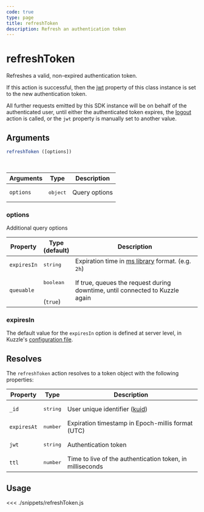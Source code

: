 ```yaml
---
code: true
type: page
title: refreshToken
description: Refresh an authentication token
---
```


# refreshToken

<SinceBadge version="6.1.0" />

Refreshes a valid, non-expired authentication token.

If this action is successful, then the [jwt](/sdk/js/6/core-classes/kuzzle/properties) property of this class instance is set to the new authentication token.

All further requests emitted by this SDK instance will be on behalf of the authenticated user, until either the authenticated token expires, the [logout](/sdk/js/6/controllers/auth/logout) action is called, or the `jwt` property is manually set to another value.


## Arguments

```js
refreshToken ([options])
```

<br/>

| Arguments    | Type    | Description |
|--------------|---------|-------------|
| `options`  | <pre>object</pre> | Query options |


### options

Additional query options

| Property     | Type<br/>(default)    | Description   |
| -------------- | --------- | ------------- |
| `expiresIn` | <pre>string</pre> | Expiration time in [ms library](https://www.npmjs.com/package/ms) format. (e.g. `2h`) |
| `queuable` | <pre>boolean</pre><br/>(`true`)| If true, queues the request during downtime, until connected to Kuzzle again |

### expiresIn

The default value for the `expiresIn` option is defined at server level, in Kuzzle's [configuration file](/core/1/guides/essentials/configuration/).

## Resolves

The `refreshToken` action resolves to a token object with the following properties:

| Property   | Type    | Description  |
|--------------|---------|-------------|
| `_id` | <pre>string</pre> | User unique identifier ([kuid](/core/1/guides/essentials/user-authentication/#kuzzle-user-identifier-kuid)) |
| `expiresAt` | <pre>number</pre> | Expiration timestamp in Epoch-millis format (UTC) |
| `jwt` | <pre>string</pre> | Authentication token |
| `ttl` | <pre>number</pre> | Time to live of the authentication token, in milliseconds |

## Usage

<<< ./snippets/refreshToken.js
